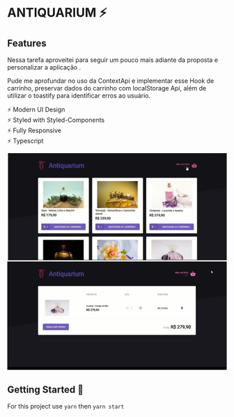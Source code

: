 # ANTIQUARIUM ⚡️ 

## Features

Nessa tarefa aproveitei para seguir um pouco mais adiante da proposta e personalizar a aplicação .

Pude me aprofundar no uso da ContextApi e implementar esse Hook de carrinho, preservar dados do carrinho com localStorage Api, além de utilizar o toastify para identificar erros ao usuário.

⚡️ Modern UI Design\
⚡️ Styled with Styled-Components\
⚡️ Fully Responsive\
⚡️ Typescript

<img src="https://github.com/kali-r3i5/rocketshoes/blob/master/snapshot_kali.jpeg">
<br />
<img src="https://github.com/kali-r3i5/rocketshoes/blob/master/snapshot_kali2.jpeg">


## Getting Started 🚀

For this project use `yarn` then `yarn start`
